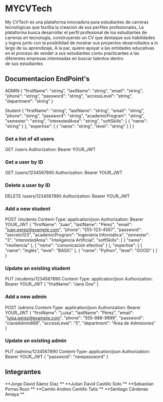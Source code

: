 # MYCVTech

My CVTech es una plataforma innovadora para estudiantes de carreras tecnológicas que facilita la creación de sus perfiles profesionales,
La plataforma busca desarrollar el perfil profesional de los estudiantes de carreras en tecnología, construyendo un CV que destaque sus habilidades y logros junto con la posibilidad de mostrar sus proyectos desarrollados a lo largo de su aprendizaje, A la par, quiere apoyar a las entidades educativas en el proceso de vender a sus estudiantes como practicantes a las diferentes empresas interesadas en buscar talentos dentro de sus estudiantes

## Documentacion EndPoint's

ADMIN
{
"firstName": "string",
"lastName": "string",
"email": "string",
"phone": "string",
"password": "string",
"accessLevel": "string",
"department": "string"
}

Student
{
"firstName": "string",
"lastName": "string",
"email": "string",
"phone": "string",
"password": "string",
"academicProgram": "string",
"semester": "string",
"interestedArea": "string",
"softSkills": [
    {
        "name": "string"
    }
],
"expertise": [
    {
        "name": "string",
        "level": "string"
    }
]
}

### Get a list of all users
GET /users
Authorization: Bearer YOUR_JWT

### Get a user by ID
GET /users/1234567890
Authorization: Bearer YOUR_JWT

### Delete a user by ID
DELETE /users/1234567890
Authorization: Bearer YOUR_JWT

### Add a new student
POST /students
Content-Type: application/json
Authorization: Bearer YOUR_JWT
{
"firstName": "Juan",
"lastName": "Pérez",
"email": "juan.perez@example.com",
"phone": "555-123-4567",
"password": "secreto123",
"academicProgram": "Ingeniería Informática",
"semester": "3",
"interestedArea": "Inteligencia Artificial",
"softSkills": [
    { "name": "resiliencia" },
    { "name": "comunicación efectiva" }
],
"expertise": [
    { "name": "Inglés", "level": "BASIC" },
    { "name": "Python", "level": "GOOD" }
]
}

### Update an existing student
PUT /students/1234567890
Content-Type: application/json
Authorization: Bearer YOUR_JWT
{
"fristName": "Jane Doe"
}

### Add a new admin
POST /admins
Content-Type: application/json
Authorization: Bearer YOUR_JWT
{
"firstName": "Luisa",
"lastName": "Pérez",
"email": "luisa.perez@example.com",
"phone": "555-888-9999",
"password": "claveAdmin888",
"accessLevel": "5",
"department": "Área de Admisiones"
}

### Update an existing admin
PUT /admins/1234567890
Content-Type: application/json
Authorization: Bearer YOUR_JWT
{
"password": "newpassword"
}

## Integrantes
**Jorge David Sáenz Diaz **
**Julian David Castillo Soto **
**Sebastian Porras Rozo **
**Camilo Andres Cantillo Tatis **
**Santiago Cárdenas Amaya **